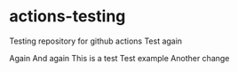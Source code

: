 # actions-testing
Testing repository for github actions
Test
again

Again
And again
This is a test
Test example
Another change
